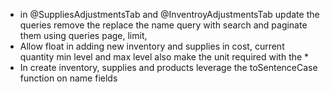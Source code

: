 
- in @SuppliesAdjustmentsTab and @InventroyAdjustmentsTab update the queries remove the replace the name query with search and paginate them using queries page, limit,
- Allow float in adding new inventory and supplies in cost, current quantity min level and max level also make the unit required with the *
- In create inventory, supplies and products leverage the toSentenceCase function on name fields